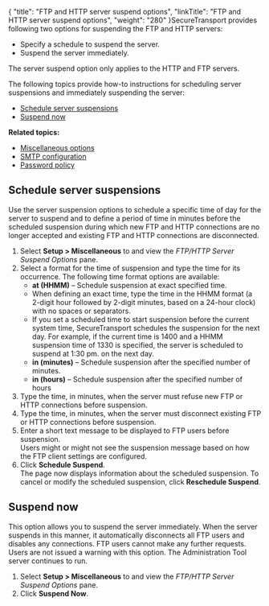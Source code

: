 {
    "title": "FTP and HTTP server suspend options",
    "linkTitle": "FTP and HTTP server suspend options",
    "weight": "280"
}<span class="mc-variable axway_variables.Component_Short_Name variable">SecureTransport</span> provides following two options for suspending the FTP and HTTP servers:

-   Specify a schedule to suspend the server.
-   Suspend the server immediately.

The server suspend option only applies to the HTTP and FTP servers.

The following topics provide how-to instructions for scheduling server suspensions and immediately suspending the server:

-   <a href="#Schedule" class="MCXref xref">Schedule server suspensions</a>
-   <a href="#Shutdown" class="MCXref xref">Suspend now</a>

**Related topics:**

-   <a href="../t_st_miscellaneousoptions" class="MCXref xref">Miscellaneous options</a>
-   <a href="../t_st_smtpconfiguration" class="MCXref xref">SMTP configuration</a>
-   <a href="../t_st_passwordpolicy" class="MCXref xref">Password policy</a>

<span id="Schedule"></span>

## Schedule server suspensions

Use the server suspension options to schedule a specific time of day for the server to suspend and to define a period of time in minutes before the scheduled suspension during which new FTP and HTTP connections are no longer accepted and existing FTP and HTTP connections are disconnected.

1.  Select **Setup > Miscellaneous** to and view the *FTP/HTTP Server Suspend Options* pane.
2.  Select a format for the time of suspension and type the time for its occurrence. The following time format options are available:
    -   **at (HHMM)** – Schedule suspension at exact specified time.
    -   When defining an exact time, type the time in the HHMM format (a 2-digit hour followed by 2-digit minutes, based on a 24-hour clock) with no spaces or separators.
    -   If you set a scheduled time to start suspension before the current system time, <span class="mc-variable axway_variables.Component_Short_Name variable">SecureTransport</span> schedules the suspension for the next day. For example, if the current time is 1400 and a HHMM suspension time of 1330 is specified, the server is scheduled to suspend at 1:30 pm. on the next day.
    -   **in (minutes)** – Schedule suspension after the specified number of minutes.
    -   **in (hours)** – Schedule suspension after the specified number of hours
3.  Type the time, in minutes, when the server must refuse new FTP or HTTP connections before suspension.
4.  Type the time, in minutes, when the server must disconnect existing FTP or HTTP connections before suspension.
5.  Enter a short text message to be displayed to FTP users before suspension.  
    Users might or might not see the suspension message based on how the FTP client settings are configured.
6.  Click **Schedule Suspend**.  
    The page now displays information about the scheduled suspension. To cancel or modify the scheduled suspension, click **Reschedule Suspend**.

<span id="Shutdown"></span>

## Suspend now

This option allows you to suspend the server immediately. When the server suspends in this manner, it automatically disconnects all FTP users and disables any connections. FTP users cannot make any further requests. Users are not issued a warning with this option. The Administration Tool server continues to run.

1.  Select **Setup > Miscellaneous** to and view the *FTP/HTTP Server Suspend Options* pane.
2.  Click **Suspend Now**.
